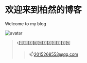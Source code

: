 # 欢迎来到柏然的博客

Welcome to my blog

![avatar](https://images3.alphacoders.com/110/1107611.jpg)

>📞1️⃣3️⃣8️⃣8️⃣9️⃣8️⃣2️⃣1️⃣5️⃣1️⃣9️⃣
>>📫2015268553@qq.com

